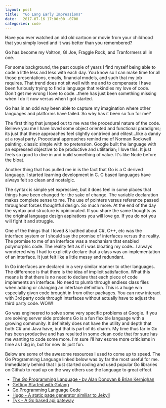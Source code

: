 ```yaml
---
layout: post
title:  "Go Lang Early Impressions"
date:   2017-07-16 17:00:00 -0700
categories: code
---
```

Have you ever watched an old old cartoon or movie from your childhood that you simply loved and it was better than you remembered?

Go has become my Voltron, GI Joe, Fraggle Rock, and Tranformers all in one. 

For some background, the past couple of years I find myself being able to code a little less and less with each day. You know so I can make time for all those presentations, emails, financial models, and such that my job requires. That trend does not sit well with me and to compensate I have been furiously trying to find a language that rekindles my love of code. Don't get me wrong I love to code...there has just been something missing when I do it now versus when I got started.

Go has in an odd way been able to capture my imagination where other languages and platforms have failed. So why has it been so fun for me?

The first thing that jumped out to me was the procedural nature of the code. Believe you me I have loved some object oriented and functional paradigms; its just that these approaches feel slightly contrived and elitest...like a dandy at a royal party. Procedural approaches remind me of Norman Rockwell painting, classic simple with no pretension. Google built the language with an expressed objective to be productive and utilitarian; I love this. It just feels so good to dive in and build something of value. It's like Node before the bloat.

Another thing that has pulled me in is the fact that Go is a C derived language. I started learning development in C. C based languages have always felt so clean and nostalgic. 

The syntax is simple yet expressive, but it does feel in some places that things have been changed for the sake of change. The variable declaration makes complete sense to me. The use of pointers versus reference passed throughout forces thoughtful design. So much more. At the end of the day the syntax and structure is opinionated. If you share the same thoughts as the original language design aspirations you will love go. If you do not you will fight it and struggle.

One of the things that I loved & loathed about C#, C++, etc was the interface system or I should say the promise of interfaces versus the reality. The promise to me of an interface was a mechanism that enabled polymorphic code. The reality felt as if i was bloating my code...I always wondered why I had to explicitly declare that a class was an implementation of an interface. It just felt like a little messy and redundant.

In Go interfaces are declared in a very similar manner to other languages. The difference is that there is the idea of implicit satisfaction. What this means is that there is no need to declare that each piece of code implements an interface. No need to plumb through endless class files when adding or changing an interface definition. This is a huge win especially given code brought in from other packages. You can now interact with 3rd party code through interfaces without actually have to adjust the third party code. WOW! 

Go was engineered to solve some very specific problems at Google. If you are solving server side problems Go is a fun flexible language with a growing community. It definitely does not have the utility and depth that both C# and Java have, but that is part of its charm. My time thus far in Go has been productive and has resulted in some clean code that for sure has me wanting to code some more. I'm sure I'll hav esome more criticisms in time as I dig in, but for now its just fun. 

Below are some of the awesome resources I used to come up to speed. The Go Programming Language linked below was by far the most useful for me. Immediately behind that I just started coding and used popular Go libraries on Github to read up on the way others use the language to great effect.

* [The Go Programming Language - by Alan Donovan & Brian Kernighan](https://www.amazon.com/Programming-Language-Addison-Wesley-Professional-Computing/dp/0134190440/)
* [Getting Started with Golang](https://golang.org/doc/install)
* [Go Programming Language Code](https://github.com/golang/go)
* [Hugo - A static page generator similiar to Jekyll](https://github.com/gohugoio/hugo)
* [Tyk - A Go based api gateway](https://github.com/TykTechnologies/tyk)

